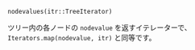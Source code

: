 ```
nodevalues(itr::TreeIterator)
```

ツリー内の各ノードの `nodevalue` を返すイテレーターで、`Iterators.map(nodevalue, itr)` と同等です。
